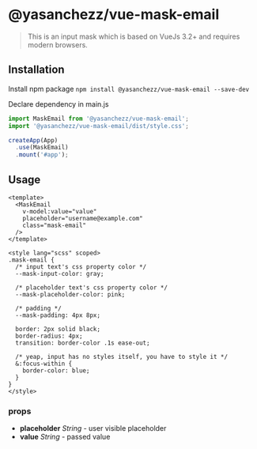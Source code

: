 # @yasanchezz/vue-mask-email

> This is an input mask which is based on VueJs 3.2+ and requires modern browsers.

## Installation

Install npm package
`npm install @yasanchezz/vue-mask-email --save-dev`

Declare dependency in main.js

``` js
import MaskEmail from '@yasanchezz/vue-mask-email';
import '@yasanchezz/vue-mask-email/dist/style.css';

createApp(App)
  .use(MaskEmail)
  .mount('#app');
```

## Usage

``` vue
<template>
  <MaskEmail
    v-model:value="value"
    placeholder="username@example.com"
    class="mask-email"
  />
</template>

<style lang="scss" scoped>
.mask-email {
  /* input text's css property color */
  --mask-input-color: gray;

  /* placeholder text's css property color */
  --mask-placeholder-color: pink;

  /* padding */
  --mask-padding: 4px 8px;

  border: 2px solid black;
  border-radius: 4px;
  transition: border-color .1s ease-out;

  /* yeap, input has no styles itself, you have to style it */
  &:focus-within {
    border-color: blue;
  }
}
</style>
```

### props
* __placeholder__ *String* - user visible placeholder
* __value__ *String* - passed value
